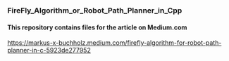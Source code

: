### FireFly_Algorithm_or_Robot_Path_Planner_in_Cpp

#### This repository contains files for the article on Medium.com
https://markus-x-buchholz.medium.com/firefly-algorithm-for-robot-path-planner-in-c-5923de277952
